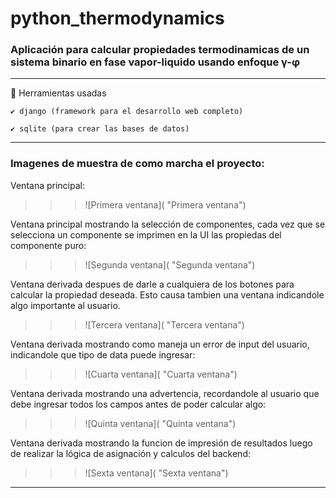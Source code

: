 # python_thermodynamics
### Aplicación para calcular propiedades termodinamicas de un sistema binario en fase vapor-liquido usando enfoque γ-φ

---

📌 Herramientas usadas

    ✔️ django (framework para el desarrollo web completo)

    ✔️ sqlite (para crear las bases de datos)

---
### Imagenes de muestra de como marcha el proyecto:

Ventana principal:

>>> ![Primera ventana]( "Primera ventana")

Ventana principal mostrando la selección de componentes, cada vez que se selecciona un componente se imprimen en la UI las propiedas del componente puro:

>>> ![Segunda ventana]( "Segunda ventana")

Ventana derivada despues de darle a cualquiera de los botones para calcular la propiedad deseada.
Esto causa tambien una ventana indicandole algo importante al usuario.

>>> ![Tercera ventana]( "Tercera ventana")

Ventana derivada mostrando como maneja un error de input del usuario, indicandole que tipo de data puede ingresar:

>>> ![Cuarta ventana]( "Cuarta ventana")

Ventana derivada mostrando una advertencia, recordandole al usuario que debe ingresar todos los campos antes de poder calcular algo:

>>> ![Quinta ventana]( "Quinta ventana")

Ventana derivada mostrando la funcion de impresión de resultados luego de realizar la lógica de asignación y calculos del backend:

>>> ![Sexta ventana]( "Sexta ventana")

---
